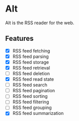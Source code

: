 # Alt

Alt is the RSS reader for the web.

## Features

- [x] RSS feed fetching
- [x] RSS feed parsing
- [x] RSS feed storage
- [x] RSS feed retrieval
- [ ] RSS feed deletion
- [x] RSS feed read state
- [ ] RSS feed search
- [ ] RSS feed pagination
- [ ] RSS feed sorting
- [ ] RSS feed filtering
- [ ] RSS feed grouping
- [x] RSS feed summarization